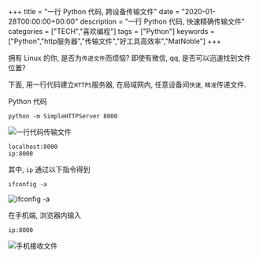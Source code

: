 +++
title = "一行 Python 代码, 跨设备传输文件"
date = "2020-01-28T00:00:00+00:00"
description = "一行 Python 代码, <kbd>快速精确</kbd>传输文件"
categories = ["TECH","喜欢编程"]
tags = ["Python"]
keywords = ["Python","http服务器","传输文件","好工具高效率","MatNoble"]
+++

拥有 Linux 的你, 是否为`传递文件`而烦恼? 即使有微信, qq, 是否可以迅速找到文件位置? 

下面, 用一行代码建立`HTTPS`服务器, 在局域网内, 任意设备间`快速`, `精准`传递文件.


Python 代码

```shell
python -m SimpleHTTPServer 8000
```

![一行代码传输文件](https://imgkr.cn-bj.ufileos.com/4d9e0649-adf7-40fd-b6e7-a7828d4f9295.gif)

```shell
localhost:8000
ip:8000
```

其中, `ip` 通过以下指令得到

```shell
ifconfig -a
```

<img src="https://imgkr.cn-bj.ufileos.com/57da2641-2364-47b3-a29e-d49b63469ac0.png" title="ifconfig -a" alt="ifconfig -a">


在手机端, 浏览器内输入

```shell
ip:8000
```

<img src="https://imgkr.cn-bj.ufileos.com/0839c899-55f1-4cfb-a36d-956aa3383679.jpg" title="手机接收文件" alt="手机接收文件">
